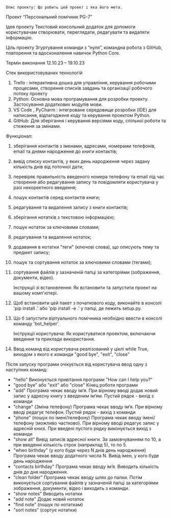     Опис проекту: Що робить цей проект і яка його мета.

Проект “Персональний помічник PG-7”

Ідея проекту
Текстовий консольний додаток для допомоги користувачам створювати, переглядати, редагувати та видаляти інформацію.  


Ціль проекту
Згуртування команди з “нуля”, командна робота з GitHub, повторення та вдосконалення навичок Python Core.

Термін виконання
12.10.23 – 19.10.23

Стек використовуваних технологій

1. Trello :  інтерактивна дошка для управління, керування робочими процесами, створення списків завдань та організації робочого потоку проекту
2. Python: Основна мова програмування для розробки проекту. Застосування додаткових модулів мови.
3. VS Code , PyCharm : інтегроване середовище розробки (IDE) для написання, відлагодженя коду та керування проектом Python. 
4. GitHub: Для зберігання і керування версіями коду, спільної роботи та стеження за змінами.



Функціонал:
1. зберігання контактів з іменами, адресами, номерами телефонів, email та днями народження до книги контактів;
2. вивід списку контактів, у яких день народження через задану кількість днів від поточної дати;
3. перевіряє правильність введеного номера телефону та email під час створення або редагування запису та повідомляти користувача у разі некоректного введення;
4. пошук контактів серед контактів книги;
5. редагування та видалення запису з книги контактів;
6. зберігання нотатків з текстовою інформацією;
7. пошук нотаток за ключовими словами;
8. редагування та видалення нотаток;
9. додавання в нотатки "теги" (ключові слова), що описують тему та предмет запису;
10. пошук та сортування нотаток за ключовими словами (тегами);
11. сортування файлів у зазначеній папці за категоріями (зображення, документи, відео).



    Інструкції зі встановлення: Як встановити та запустити проект на вашому комп'ютері.

1. Щоб встановити цей пакет з початкового коду, виконайте в консолі 'pip install .' або 'pip install -e .' у папці, де лежить setup.py.
2. Що б запустити віртуального помічника необхідно ввести в консолі команду 'bot_helper'.
   
    Інструкції користувача: Як користуватися проектом, включаючи введення та приклади використання.

1. Ввод команд від користувача реалізований у ціклі  while True, виходом з якого є команди "good bye", "exit", "close"

Після запуску програми очікується від користувача ввод одну з наступних команд: 
- "hello" Виконується привітання програми "How can I help you?"
- "good bye" або "exit" або "close" Кінец роботи програми
- "add" Програма чекає вводу ім’я. При вірному вводі додає новий запис у адресну книгу з введеним ім’ям. Пустий рядок - вихід з команди 
- "change" (Зміна телефону) Програма чекає вводу ім’я. При вірному вводі редагує телефон. Пустий рядок - вихід з команди
- "phone" (пошук по імені/телефону) Програма чекає вводу імені/телефону (можливо частково). При вірному вводі редагує запис у адресній книзі.
При введені пустого рядку виконується вихід з команди
- "show all" Вивід записів адресної книги. За замовчуванням по 10, а при введенні кількість строк (наприклад 5), то по 5.
- "when birthday" (у кого буде через N днів день народження) Програма чекає вводу додатного числа N. Вивід імен, у кого буде день народження
- "contacts birthday" Програма чекає вводу ім’я. Виводить кількість днів до дня народження.
- "clean folder" Програма чекає вводу шлях до папки. Потім виконується сортування файлів у зазначеній папці за категоріями 
зображення, документи, відео і виходить з команди.
- "show notes" Виводить нотатки
- "add note" Додає новий нотаток
- "find note" (пошук по нотаткам)
- "sort notes" (сортує нотатки)


